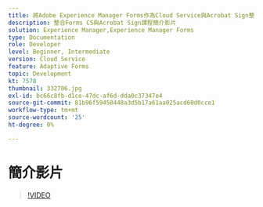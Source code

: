 ```yaml
---
title: 將Adobe Experience Manager Forms作為Cloud Service與Acrobat Sign整合
description: 整合Forms CS與Acrobat Sign課程簡介影片
solution: Experience Manager,Experience Manager Forms
type: Documentation
role: Developer
level: Beginner, Intermediate
version: Cloud Service
feature: Adaptive Forms
topic: Development
kt: 7578
thumbnail: 332706.jpg
exl-id: bc66c8fb-d1ce-47dc-af6d-dda0c37347e4
source-git-commit: 81b96f59450448a3d5b17a61aa025acd60d0cce1
workflow-type: tm+mt
source-wordcount: '25'
ht-degree: 0%

---
```


# 簡介影片


>[!VIDEO](https://video.tv.adobe.com/v/332706?quality=12&learn=on)
